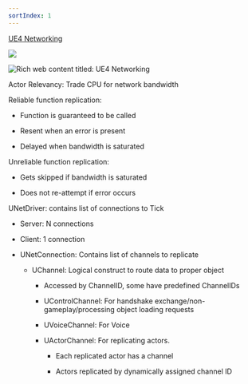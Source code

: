 ```yaml
---
sortIndex: 1
---
```


[UE4 Networking](https://www.slideshare.net/JoeGraf1/ue4-networking)

[![](http://img.slideshare.net/vi/ue4-networking/0.jpg)](https://www.slideshare.net/JoeGraf1/ue4-networking)

![Rich web content titled: UE4 Networking](file:///C:/Users/KITELI~1/AppData/Local/Temp/msohtmlclip1/02/clip_image001.png)

Actor Relevancy: Trade CPU for network bandwidth

Reliable function replication:

- Function is guaranteed to be called

- Resent when an error is present

- Delayed when bandwidth is saturated

Unreliable function replication:

- Gets skipped if bandwidth is saturated

- Does not re-attempt if error occurs

UNetDriver: contains list of connections to Tick

- Server: N connections

- Client: 1 connection


- UNetConnection: Contains list of channels to replicate

  - UChannel: Logical construct to route data to proper object

    - Accessed by ChannelID, some have predefined ChannelIDs

    - UControlChannel: For handshake exchange/non-gameplay/processing object loading requests

    - UVoiceChannel: For Voice

    - UActorChannel: For replicating actors.

      - Each replicated actor has a channel

      - Actors replicated by dynamically assigned channel ID
